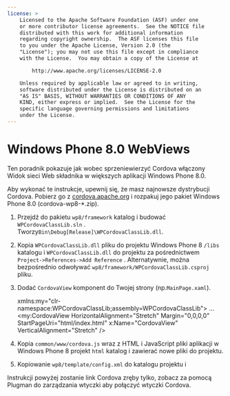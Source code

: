 ```yaml
---
license: >
    Licensed to the Apache Software Foundation (ASF) under one
    or more contributor license agreements.  See the NOTICE file
    distributed with this work for additional information
    regarding copyright ownership.  The ASF licenses this file
    to you under the Apache License, Version 2.0 (the
    "License"); you may not use this file except in compliance
    with the License.  You may obtain a copy of the License at

        http://www.apache.org/licenses/LICENSE-2.0

    Unless required by applicable law or agreed to in writing,
    software distributed under the License is distributed on an
    "AS IS" BASIS, WITHOUT WARRANTIES OR CONDITIONS OF ANY
    KIND, either express or implied.  See the License for the
    specific language governing permissions and limitations
    under the License.
---
```


# Windows Phone 8.0 WebViews

Ten poradnik pokazuje jak wobec sprzeniewierzyć Cordova włączony Widok sieci Web składnika w większych aplikacji Windows Phone 8.0.

Aby wykonać te instrukcje, upewnij się, że masz najnowsze dystrybucji Cordova. Pobierz go z [cordova.apache.org](http://cordova.apache.org) i rozpakuj jego pakiet Windows Phone 8.0 (cordova-wp8-*.zip).

  1. Przejdź do pakietu `wp8/framework` katalog i budować `WPCordovaClassLib.sln` . Tworzy`Bin\Debug[Release]\WPCordovaClassLib.dll`.

  2. Kopia `WPCordovaClassLib.dll` pliku do projektu Windows Phone 8 `/libs` katalogu i `WPCordovaClassLib.dll` do projektu za pośrednictwem `Project->References->Add Reference` . Alternatywnie, można bezpośrednio odwoływać `wp8/framework/WPCordovaClassLib.csproj` pliku.

  3. Dodać `CordovaView` komponent do Twojej strony (np.`MainPage.xaml`).
    
        xmlns:my="clr-namespace:WPCordovaClassLib;assembly=WPCordovaClassLib">
        ...
        <my:CordovaView HorizontalAlignment="Stretch" Margin="0,0,0,0" 
        StartPageUri="html/index.html" x:Name="CordovaView" VerticalAlignment="Stretch" />
        

  4. Kopia `common/www/cordova.js` wraz z HTML i JavaScript pliki aplikacji w Windows Phone 8 projekt `html` katalog i zawierać nowe pliki do projektu.

  5. Kopiowanie `wp8/template/config.xml` do katalogu projektu i

Instrukcji powyżej zostanie link Cordova zręby tylko, zobacz za pomocą Plugman do zarządzania wtyczki aby połączyć wtyczki Cordova.